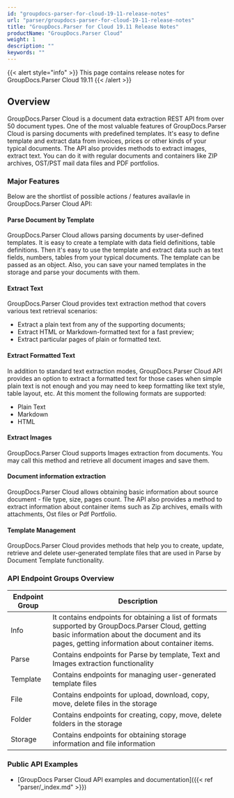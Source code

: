 ```yaml
---
id: "groupdocs-parser-for-cloud-19-11-release-notes"
url: "parser/groupdocs-parser-for-cloud-19-11-release-notes"
title: "GroupDocs.Parser for Cloud 19.11 Release Notes"
productName: "GroupDocs.Parser Cloud"
weight: 1
description: ""
keywords: ""
---
```


{{< alert style="info" >}}
This page contains release notes for GroupDocs.Parser Cloud 19.11
{{< /alert >}}

## Overview ##

GroupDocs.Parser Cloud is a document data extraction REST API from over 50 document types. One of the most valuable features of GroupDocs.Parser Cloud is parsing documents with predefined templates. It's easy to define template and extract data from invoices, prices or other kinds of your typical documents. The API also provides methods to extract images, extract text. You can do it with regular documents and containers like ZIP archives, OST/PST mail data files and PDF portfolios.

### Major Features ###

Below are the shortlist of possible actions / features availavle in GroupDocs.Parser Cloud API:

#### Parse Document by Template ####

GroupDocs.Parser Cloud allows parsing documents by user-defined templates. It is easy to create a template with data field definitions, table definitions. Then it's easy to use the template and extract data such as text fields, numbers, tables from your typical documents. The template can be passed as an object. Also, you can save your named templates in the storage and parse your documents with them.

#### Extract Text ####

GroupDocs.Parser Cloud provides text extraction method that covers various text retrieval scenarios:

* Extract a plain text from any of the supporting documents;
* Extract HTML or Markdown-formatted text for a fast preview;
* Extract particular pages of plain or formatted text.

#### Extract Formatted Text ####

In addition to standard text extraction modes, GroupDocs.Parser Cloud API provides an option to extract a formatted text for those cases when simple plain text is not enough and you may need to keep formatting like text style, table layout, etc. At this moment the following formats are supported:

* Plain Text
* Markdown
* HTML

#### Extract Images ####

GroupDocs.Parser Cloud supports Images extraction from documents. You may call this method and retrieve all document images and save them.

#### Document information extraction ####

GroupDocs.Parser Cloud allows obtaining basic information about source document - file type, size, pages count. The API also provides a method to extract information about container items such as Zip archives, emails with attachments, Ost files or Pdf Portfolio.

#### Template Management ####

GroupDocs.Parser Cloud provides methods that help you to create, update, retrieve and delete user-generated template files that are used in Parse by Document Template functionality.

### API Endpoint Groups Overview ###

|Endpoint Group|Description
|---|---
|Info|It contains endpoints for obtaining a list of formats supported by GroupDocs.Parser Cloud, getting basic information about the document and its pages, getting information about container items.
|Parse|Contains endpoints for Parse by template, Text and Images extraction functionality
|Template|Contains endpoints for managing user-generated template files
|File|Contains endpoints for upload, download, copy, move, delete files in the storage
|Folder|Contains endpoints for creating, copy, move, delete folders in the storage
|Storage|Contains endpoints for obtaining storage information and file information

### Public API Examples ###

* [GroupDocs Parser Cloud API examples and documentation]({{< ref "parser/_index.md" >}})
